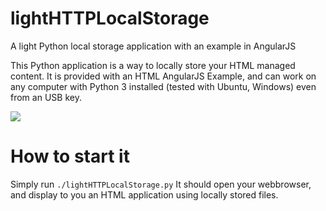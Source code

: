 lightHTTPLocalStorage
=====================

A light Python local storage application with an example in AngularJS

This Python application is a way to locally store your HTML managed content. It is provided with an HTML AngularJS Example, and can work on any computer with Python 3 installed (tested with Ubuntu, Windows) even from an USB key.

![](https://raw.githubusercontent.com/wiki/sdenel/lightHTTPLocalStorage/screenshots/blend.png)


How to start it
===============

Simply run `./lightHTTPLocalStorage.py`
It should open your webbrowser, and display to you an HTML application using locally stored files.
